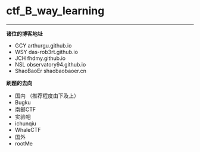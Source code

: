 # ctf_B_way_learning

-----

**诸位的博客地址**


 - GCY arthurgu.github.io
 - WSY das-rob3rt.github.io
 - JCH fhdmy.github.io
 - NSL observatory94.github.io
 - ShaoBaoEr shaobaobaoer.cn
 
**刷题的去向**

 - 国内 （推荐程度由下及上）
  - Bugku
  - 南邮CTF
  - 实验吧
  - ichunqiu
  - WhaleCTF
 - 国外
  - rootMe



